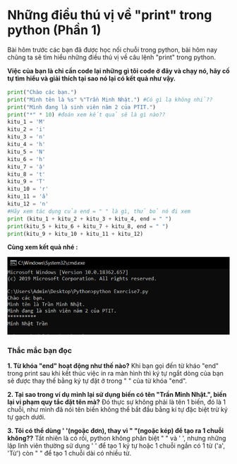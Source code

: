 # Những điều thú vị về "print" trong python (Phần 1) #
Bài hôm trước các bạn đã được học nối chuỗi trong python, bài hôm nay chũng ta sẽ tìm hiểu những điều thú vị về câu lệnh "print" trong python.

**Việc của bạn là chỉ cần code lại những gì tôi code ở đây và chạy nó, hãy cố tự tìm hiểu và giải thích tại sao nó lại có kết quả như vậy.**

```python
print("Chào các bạn.")
print("Mình tên là %s" %"Trần Minh Nhật.") #Có gì lạ không nhỉ??
print("Mình đang là sinh viên năm 2 của PTIT.")
print("*" * 10) #đoán xem kết quả sẽ là gì nào??
kitu_1 = 'M'
kitu_2 = 'i'
kitu_3 = 'n'
kitu_4 = 'h'
kitu_5 = 'N'
kitu_6 = 'h'
kitu_7 = 'ậ'
kitu_8 = 't'
kitu_9 = 'T'
kitu_10 = 'r'
kitu_11 = 'ầ'
kitu_12 = 'n'
#Hãy xem tác dụng của end = " " là gì, thử bỏ nó đi xem
print (kitu_1 + kitu_2 + kitu_3 + kitu_4, end = " ")
print(kitu_5 + kitu_6 + kitu_7 + kitu_8, end = " ")
print(kitu_9 + kitu_10 + kitu_11 + kitu_12)

```

**Cùng xem kết quả nhé :**

![picture alt](./image/1.PNG)

### Thắc mắc bạn đọc ###

**1. Từ khóa "end" hoạt động như thế nào?**
  Khi bạn gọi đến từ kháo "end" trong print sau khi kết thúc việc in ra màn hình thì ký tự ngắt dòng của bạn sẽ được thay thế bằng ký tự đặt ở trong " " của từ khóa "end".

**2. Tại sao trong ví dụ mình lại sử dụng biến có tên "Trần Minh Nhật.", biến lại vi phạm quy tắc đặt tên mà?**
  Đó thực sự không phải là tên 1 biến, đó là 1 chuỗi, như mình đã nói tên biến không thể bắt đầu bằng kí tự đặc biệt trừ ký tự gạch dưới.

**3. Tôi có thể dùng ' '(ngoặc đơn), thay vì " "(ngoặc kép) để tạo ra 1 chuỗi không??**
  Tất nhiên là có rồi, python không phân biệt " " và ' ', nhưng những lập lình viên thường sử dụng ' ' để tạo 1 ký tự hoặc 1 chuỗi ngắn có 1 từ ('a', 'Từ') còn " " để tạo 1 chuỗi dài có nhiều từ.
